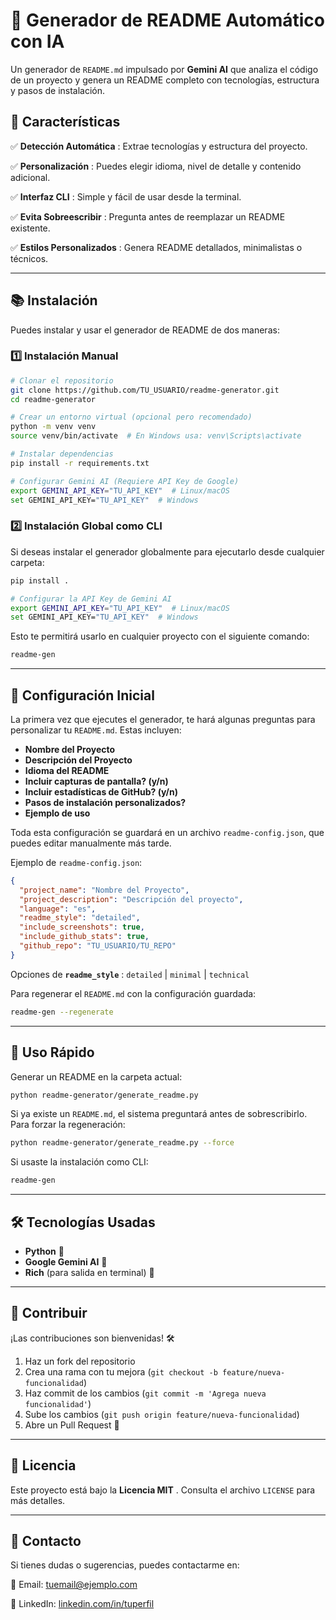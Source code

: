
# 📝 Generador de README Automático con IA

Un generador de `README.md` impulsado por **Gemini AI** que analiza el código de un proyecto y genera un README completo con tecnologías, estructura y pasos de instalación.

## 🚀 Características

✅  **Detección Automática** : Extrae tecnologías y estructura del proyecto.

✅  **Personalización** : Puedes elegir idioma, nivel de detalle y contenido adicional.

✅  **Interfaz CLI** : Simple y fácil de usar desde la terminal.

✅  **Evita Sobreescribir** : Pregunta antes de reemplazar un README existente.

✅  **Estilos Personalizados** : Genera README detallados, minimalistas o técnicos.

---

## 📚 Instalación

Puedes instalar y usar el generador de README de dos maneras:

### **1️⃣ Instalación Manual**

```bash
# Clonar el repositorio
git clone https://github.com/TU_USUARIO/readme-generator.git
cd readme-generator

# Crear un entorno virtual (opcional pero recomendado)
python -m venv venv
source venv/bin/activate  # En Windows usa: venv\Scripts\activate

# Instalar dependencias
pip install -r requirements.txt

# Configurar Gemini AI (Requiere API Key de Google)
export GEMINI_API_KEY="TU_API_KEY"  # Linux/macOS
set GEMINI_API_KEY="TU_API_KEY"  # Windows
```

### **2️⃣ Instalación Global como CLI**

Si deseas instalar el generador globalmente para ejecutarlo desde cualquier carpeta:

```bash
pip install .

# Configurar la API Key de Gemini AI
export GEMINI_API_KEY="TU_API_KEY"  # Linux/macOS
set GEMINI_API_KEY="TU_API_KEY"  # Windows
```

Esto te permitirá usarlo en cualquier proyecto con el siguiente comando:

```bash
readme-gen
```

---

## 📌 Configuración Inicial

La primera vez que ejecutes el generador, te hará algunas preguntas para personalizar tu `README.md`. Estas incluyen:

* **Nombre del Proyecto**
* **Descripción del Proyecto**
* **Idioma del README**
* **Incluir capturas de pantalla? (y/n)**
* **Incluir estadísticas de GitHub? (y/n)**
* **Pasos de instalación personalizados?**
* **Ejemplo de uso**

Toda esta configuración se guardará en un archivo `readme-config.json`, que puedes editar manualmente más tarde.

Ejemplo de `readme-config.json`:

```json
{
  "project_name": "Nombre del Proyecto",
  "project_description": "Descripción del proyecto",
  "language": "es",
  "readme_style": "detailed",
  "include_screenshots": true,
  "include_github_stats": true,
  "github_repo": "TU_USUARIO/TU_REPO"
}
```

Opciones de  **`readme_style`** : `detailed` | `minimal` | `technical`

Para regenerar el `README.md` con la configuración guardada:

```bash
readme-gen --regenerate
```

---

## 📀 Uso Rápido

Generar un README en la carpeta actual:

```bash
python readme-generator/generate_readme.py
```

Si ya existe un `README.md`, el sistema preguntará antes de sobrescribirlo. Para forzar la regeneración:

```bash
python readme-generator/generate_readme.py --force
```

Si usaste la instalación como CLI:

```bash
readme-gen
```

---

## 🛠️ Tecnologías Usadas

* **Python** 🐍
* **Google Gemini AI** 🤖
* **Rich** (para salida en terminal) 🎨

---

## 🤝 Contribuir

¡Las contribuciones son bienvenidas! 🛠️

1. Haz un fork del repositorio
2. Crea una rama con tu mejora (`git checkout -b feature/nueva-funcionalidad`)
3. Haz commit de los cambios (`git commit -m 'Agrega nueva funcionalidad'`)
4. Sube los cambios (`git push origin feature/nueva-funcionalidad`)
5. Abre un Pull Request 🚀

---

## 📝 Licencia

Este proyecto está bajo la  **Licencia MIT** . Consulta el archivo `LICENSE` para más detalles.

---

## 📲 Contacto

Si tienes dudas o sugerencias, puedes contactarme en:

📧 Email: [tuemail@ejemplo.com](mailto:tuemail@ejemplo.com)

🔗 LinkedIn: [linkedin.com/in/tuperfil](https://linkedin.com/in/tuperfil)
